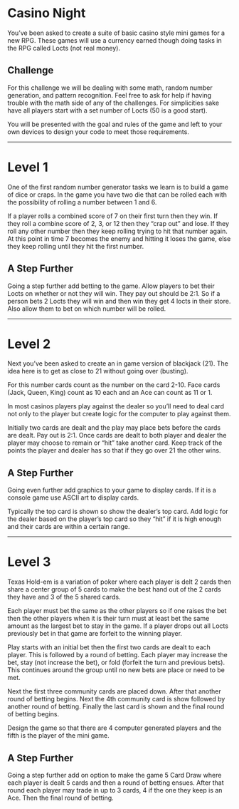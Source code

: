 # Casino Night
You’ve been asked to create a suite of basic casino style mini games for a new RPG. These games will use a currency earned though doing tasks in the RPG called Locts (not real money).

## Challenge
For this challenge we will be dealing with some math, random number generation, and pattern recognition. Feel free to ask for help if having trouble with the math side of any of the challenges. For simplicities sake have all players start with a set number of Locts (50 is a good start).

You will be presented with the goal and rules of the game and left to your own devices to design your code to meet those requirements.
<hr>

# Level 1
One of the first random number generator tasks we learn is to build a game of dice or craps. In the game you have two die that can be rolled each with the possibility of rolling a number between 1 and 6.

If a player rolls a combined score of 7 on their first turn then they win. If they roll a combine score of 2, 3, or 12 then they “crap out” and lose. If they roll any other number then they keep rolling trying to hit that number again. At this point in time 7 becomes the enemy and hitting it loses the game, else they keep rolling until they hit the first number.

## A Step Further
Going a step further add betting to the game. Allow players to bet their Locts on whether or not they will win. They pay out should be 2:1. So if a person bets 2 Locts they will win and then win they get 4 locts in their store. Also allow them to bet on which number will be rolled.
<hr>

# Level 2
Next you’ve been asked to create an in game version of blackjack (21). The idea here is to get as close to 21 without going over (busting).

For this number cards count as the number on the card 2-10. Face cards (Jack, Queen, King) count as 10 each and an Ace can count as 11 or 1.

In most casinos players play against the dealer so you’ll need to deal card not only to the player but create logic for the computer to play against them.

Initially two cards are dealt and the play may place bets before the cards are dealt. Pay out is 2:1. Once cards are dealt to both player and dealer the player may choose to remain or “hit” take another card. Keep track of the points the player and dealer has so that if they go over 21 the other wins.

## A Step Further
Going even further add graphics to your game to display cards. If it is a console game use ASCII art to display cards.

Typically the top card is shown so show the dealer’s top card. Add logic for the dealer based on the player’s top card so they “hit” if it is high enough and their cards are within a certain range.
<hr>

# Level 3
Texas Hold-em is a variation of poker where each player is delt 2 cards then share a center group of 5 cards to make the best hand out of the 2 cards they have and 3 of the 5 shared cards.

Each player must bet the same as the other players so if one raises the bet then the other players when it is their turn must at least bet the same amount as the largest bet to stay in the game. If a player drops out all Locts previously bet in that game are forfeit to the winning player.

Play starts with an initial bet then the first two cards are dealt to each player. This is followed by a round of betting. Each player may increase the bet, stay (not increase the bet), or fold (forfeit the turn and previous bets). This continues around the group until no new bets are place or need to be met.

Next the first three community cards are placed down. After that another round of betting begins. Next the 4th community card is show followed by another round of betting. Finally the last card is shown and the final round of betting begins.

Design the game so that there are 4 computer generated players and the fifth is the player of the mini game.

## A Step Further
Going a step further add on option to make the game 5 Card Draw where each player is dealt 5 cards and then a round of betting ensues. After that round each player may trade in up to 3 cards, 4 if the one they keep is an Ace. Then the final round of betting.